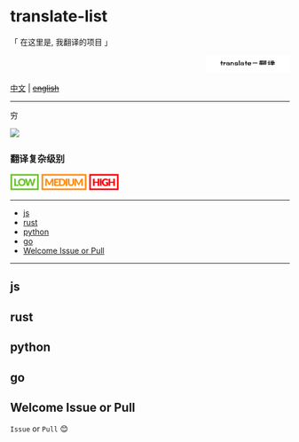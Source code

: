 # translate-list

「 在这里是, 我翻译的项目 」

<p align='right'><img style="width:30%;" src='./translate.PNG' alt='translate list'></p>

[中文](./readme.md) | ~~[english](./readme.en.md)~~

---

穷

<a href="https://patreon.com/yobrave">
<img src="https://c5.patreon.com/external/logo/become_a_patron_button@2x.png" height="30">
</a>

### 翻译复杂级别

![low.svg](low.svg)
![medium.svg](medium.svg)
![high.svg](high.svg)


---

<!-- START doctoc generated TOC please keep comment here to allow auto update -->
<!-- DON'T EDIT THIS SECTION, INSTEAD RE-RUN doctoc TO UPDATE -->


- [js](#js)
- [rust](#rust)
- [python](#python)
- [go](#go)
- [Welcome Issue or Pull](#welcome-issue-or-pull)

<!-- END doctoc generated TOC please keep comment here to allow auto update -->

---

## js

## rust

## python

## go

## Welcome Issue or Pull

`Issue` or `Pull` 😊